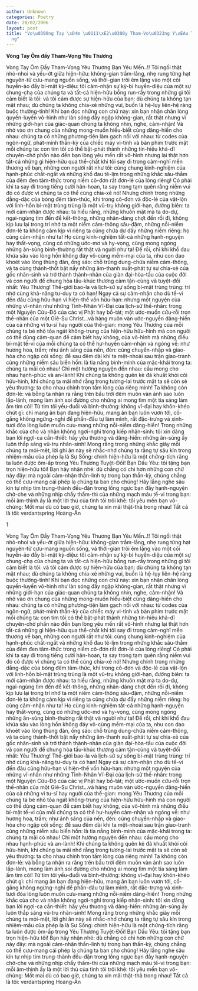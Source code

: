 ```yaml
---
author: Unknown
categories: Poetry
date: 28/02/2006
layout: post
title: "Vo\u0300ng Tay \xD4m \u0111\xE2\u0300y Tham-Vo\u0323ng Y\xEAu Th\u01B0\u01A1\
  ng"
---
```


**Vòng Tay Ôm đầy Tham-Vọng Yêu Thương**

Vòng Tay Ôm Đầy Tham-Vọng Yêu Thương
     Bạn Yêu Mến..!!
     Tôi ngồi thật nhỏ-nhoi và yếu-ớt giữa hiện-hữu:  không-gian trầm-lắng, nhẹ rung từng hạt nguyên-tử cưu-mang nguồn sống, và thời-gian trôi êm lặng vào một cõi huyền-ảo đầy bí-mật kỳ-diệu:  tôi cảm-nhận sự kỳ-bí huyền-diệu của một sự chung-chạ của chúng ta và tất-cả hiện-hữu bỗng run-rẩy trong những gì tôi cảm biết là tôi: và tôi cảm được sự hiện-hữu của bạn: dù chúng ta không tạn mặt nhau; dù chúng ta không chia-xẻ những vui, buồn là hệ-lụy liên-hệ ràng buộc thường-tình!
     Khi bạn đọc những con chữ này:  xin bạn nhận chân lòng quyến-luyến vô-hình như làn sóng đầy ngập không-gian, rất thật nhưng vì những giới-hạn của giác-quan chúng ta không nhìn, nghe, cảm-nhận!  Và nhờ vào ơn chung của những mong-muốn hiểu-biết cùng dâng-hiến cho nhau:  chúng ta có những phương-tiện làm gạch nối với nhau:  từ codes của ngôn-ngữ,  phát-minh thần-kỳ của chiếc máy vi-tính và bàn phím trước mặt mỗi chúng ta:  con tim tôi có thể bật-phát thành những tín-hiệu khả-dĩ chuyên-chở phần nào đến bạn lòng yêu mến rất vô-hình nhưng lại thật hơn tất-cả những gì hiện-hữu qua thể-chất khi tôi say đi trong cảm-nghĩ mến thương về bạn, những con người rất như tôi: cùng chung kinh-nghiệm của hạnh-phúc chất-ngất và những khổ đau tê-lịm trong những khắc sâu-thẳm của đêm đen tâm-thức trong niềm cô-đơn rất đơn-lẻ của lòng riêng!
      Có phải khi ta say đi trong tiếng cười hân-hoan, ta say trong tạm quên rằng niềm vui đó có được vì chúng ta có thể cùng chia-xẻ nó!  Nhưng chính trong những dằng-dặc của bóng đêm tâm-thức, khi trong cô-đơn và độc-lẻ của vật-lộn với linh-hồn bí-mật trùng trùng là một vũ-trụ không giới-hạn, đường biên:  ta mới cảm-nhận được nhau:  ta hiểu rằng, những khuôn mặt mà ta do-dự, ngại-ngùng tìm đến để kết-thông, những nhân-dáng chợt đến rồi đi, không kịp lưu lại trong trí nhớ ta một niềm cảm-thông sâu-đậm,  những nỗi-niềm đơn-lẻ ta không cảm kịp vì riêng ta cũng chứa dư đầy những niềm riêng:  họ cùng cảm-nhận như ta!  Họ cùng kinh-nghiệm tất-cả những hạnh-nguyện hay thất-vọng, cùng có những ước-mơ và hy-vọng, cùng mong ngóng những ân-sủng bình-thường rất thật và người như ta!  Để rồi,  chỉ khi khổ đau khứa sâu vào lòng hồn không đáy vô-cùng mềm-mại của ta, như con dao khoét vào lòng thùng đàn, ống sáo:  chỗ trũng dung-chứa niềm cảm-thông, và ta cùng thảnh-thốt bật nẩy những âm-thanh xuất-phát tự sự chia-xẻ của gốc nhân-sinh và trở thành thành-nhân của giàn đại-hòa-tấu của cuộc đời và con người để chung hòa tấu-khúc thương cảm tận-cùng và tuyệt-đối nhất:  Yêu Thương!
      Thế-giới bao-la và lịch-sử sự sống bí-mật trùng trùng:  trí nhớ cùng khả-năng tư-duy ta có hạn!  Ngay cả sự cảm-nhận cho dù tế-vi đến đâu cũng hữu-hạn vì hiện-thể vốn hữu-hạn:  nhưng một nguyện của những vĩ-nhân như những Tình-Nhân Vĩ-Đại của lịch-sử thế-nhân: trong một Nguyện Cứu-Độ của các vị Phật hay bồ-tát; một ước-muốn cứu-rỗi trọn thế-nhân của một Giê-Su Christ...và hàng muôn vàn ước-nguyền dâng-hiến của cả những vì tu-sĩ hay người của thế-gian:  mong Yêu Thương của mỗi chúng ta bé nhỏ tỏa ngát không-trung của hiện-hữu hữu-hình mà con người có thể dùng cảm-quan để cảm biết hay không, của vô-hình mà những điều bí-mật tế-vi của mỗi chúng ta có thể hư-huyền cảm-nhận và ngóng về:  như hương hoa, trầm; như ánh sáng của nến, đèn:  cùng chuyển-nhập và giao-hòa cho ngập cõi sống:  để sau đêm dài khi ta mệt-nhoài sau trận giao-tranh cùng những niềm sâu biển hồn:  là tia nắng bình-minh của mặc-khải trong ta:  chúng ta mãi có nhau!  Chỉ một hướng nguyện đến nhau: cầu mong cho nhau hạnh-phúc và an-lành!  Khi chúng ta không quên kẻ đã khuất khỏi cõi hữu-hình, khi chúng ta mãi nhớ rằng trong tương-lai trước mặt ta sẽ còn sẽ yêu thương:  ta cho nhau chính trọn tấm lòng của riêng mình!  Ta không còn đơn-lẻ:  và bỗng ta nhận ra rằng trên bầu trời đêm muôn vàn ánh sao luôn lấp-lánh,  mong làm ánh soi đường cho những ai mong tìm một tia sáng làm ấm tim côi!
      Từ tim tôi yếu-đuối và bình-thường:  không vĩ-đại hay khôn-khéo chút gì: chỉ mang ân bạn đang hiện-hữu, mang ân bạn luôn vươn tới, cố-gắng không ngừng-nghỉ để phấn-đấu tự làm mình, rất đặc-trưng và xinh-tươi đóa lòng luôn muốn cưu-mang những nỗi-niềm dâng-hiến!  Trong những khắc của cho và nhận không ngơi-nghỉ trong kiếp nhân-sinh:  tôi xin dâng bạn lời ngợi-ca cần-thiết: hãy yêu thương và dâng-hiến:  những ân-sủng ấy luôn thắp sáng vũ-trụ nhân-sinh!  Mong rằng trong những khắc giây mỗi chúng ta mỏi-mệt,  lời ghi ân này sẽ nhắc-nhớ chúng ta rằng tự sâu kín trong nhiệm-mầu của phép lạ là Sự Sống: chính hiện-hữu là một chứng-tích rằng ta luôn được ôm-ấp trong Yêu Thương Tuyệt-Đối!
     Bạn Dấu Yêu: tôi tặng bạn trọn hiện-hữu tôi!  Bạn hãy nhận nhé: dù chẳng có chi hơn những con chữ này đây:  mà ngoài cảm-nhận thần-linh tự trong bạn thần-kỳ, chúng chẳng có thể cưu-mang cái phép lạ chúng ta ban cho chúng!  Hãy lắng nghe sâu kín tự nhịp tim trung-thành đều-đặn trong lồng ngực bạn đầy hạnh-nguyện chở-che và những nhịp chẩy thầm-thì của những mạch máu tế-vi trong bạn:  mỗi âm-thinh ấy là một lời thú của tình tôi trôi khẽ:  tôi yêu mến bạn vô-chừng:
     Mốt mai dù có bao giờ, chúng ta xin mãi thật-thà trong nhau!
Tất cả là tôi: verdantspring Hoàng-Ân

1

Vòng Tay Ôm Đầy Tham-Vọng Yêu Thương
     Bạn Yêu Mến..!!
     Tôi ngồi thật nhỏ-nhoi và yếu-ớt giữa hiện-hữu:  không-gian trầm-lắng, nhẹ rung từng hạt nguyên-tử cưu-mang nguồn sống, và thời-gian trôi êm lặng vào một cõi huyền-ảo đầy bí-mật kỳ-diệu:  tôi cảm-nhận sự kỳ-bí huyền-diệu của một sự chung-chạ của chúng ta và tất-cả hiện-hữu bỗng run-rẩy trong những gì tôi cảm biết là tôi: và tôi cảm được sự hiện-hữu của bạn: dù chúng ta không tạn mặt nhau; dù chúng ta không chia-xẻ những vui, buồn là hệ-lụy liên-hệ ràng buộc thường-tình!
     Khi bạn đọc những con chữ này:  xin bạn nhận chân lòng quyến-luyến vô-hình như làn sóng đầy ngập không-gian, rất thật nhưng vì những giới-hạn của giác-quan chúng ta không nhìn, nghe, cảm-nhận!  Và nhờ vào ơn chung của những mong-muốn hiểu-biết cùng dâng-hiến cho nhau:  chúng ta có những phương-tiện làm gạch nối với nhau:  từ codes của ngôn-ngữ,  phát-minh thần-kỳ của chiếc máy vi-tính và bàn phím trước mặt mỗi chúng ta:  con tim tôi có thể bật-phát thành những tín-hiệu khả-dĩ chuyên-chở phần nào đến bạn lòng yêu mến rất vô-hình nhưng lại thật hơn tất-cả những gì hiện-hữu qua thể-chất khi tôi say đi trong cảm-nghĩ mến thương về bạn, những con người rất như tôi: cùng chung kinh-nghiệm của hạnh-phúc chất-ngất và những khổ đau tê-lịm trong những khắc sâu-thẳm của đêm đen tâm-thức trong niềm cô-đơn rất đơn-lẻ của lòng riêng!
      Có phải khi ta say đi trong tiếng cười hân-hoan, ta say trong tạm quên rằng niềm vui đó có được vì chúng ta có thể cùng chia-xẻ nó!  Nhưng chính trong những dằng-dặc của bóng đêm tâm-thức, khi trong cô-đơn và độc-lẻ của vật-lộn với linh-hồn bí-mật trùng trùng là một vũ-trụ không giới-hạn, đường biên:  ta mới cảm-nhận được nhau:  ta hiểu rằng, những khuôn mặt mà ta do-dự, ngại-ngùng tìm đến để kết-thông, những nhân-dáng chợt đến rồi đi, không kịp lưu lại trong trí nhớ ta một niềm cảm-thông sâu-đậm,  những nỗi-niềm đơn-lẻ ta không cảm kịp vì riêng ta cũng chứa dư đầy những niềm riêng:  họ cùng cảm-nhận như ta!  Họ cùng kinh-nghiệm tất-cả những hạnh-nguyện hay thất-vọng, cùng có những ước-mơ và hy-vọng, cùng mong ngóng những ân-sủng bình-thường rất thật và người như ta!  Để rồi,  chỉ khi khổ đau khứa sâu vào lòng hồn không đáy vô-cùng mềm-mại của ta, như con dao khoét vào lòng thùng đàn, ống sáo:  chỗ trũng dung-chứa niềm cảm-thông, và ta cùng thảnh-thốt bật nẩy những âm-thanh xuất-phát tự sự chia-xẻ của gốc nhân-sinh và trở thành thành-nhân của giàn đại-hòa-tấu của cuộc đời và con người để chung hòa tấu-khúc thương cảm tận-cùng và tuyệt-đối nhất:  Yêu Thương!
      Thế-giới bao-la và lịch-sử sự sống bí-mật trùng trùng:  trí nhớ cùng khả-năng tư-duy ta có hạn!  Ngay cả sự cảm-nhận cho dù tế-vi đến đâu cũng hữu-hạn vì hiện-thể vốn hữu-hạn:  nhưng một nguyện của những vĩ-nhân như những Tình-Nhân Vĩ-Đại của lịch-sử thế-nhân: trong một Nguyện Cứu-Độ của các vị Phật hay bồ-tát; một ước-muốn cứu-rỗi trọn thế-nhân của một Giê-Su Christ...và hàng muôn vàn ước-nguyền dâng-hiến của cả những vì tu-sĩ hay người của thế-gian:  mong Yêu Thương của mỗi chúng ta bé nhỏ tỏa ngát không-trung của hiện-hữu hữu-hình mà con người có thể dùng cảm-quan để cảm biết hay không, của vô-hình mà những điều bí-mật tế-vi của mỗi chúng ta có thể hư-huyền cảm-nhận và ngóng về:  như hương hoa, trầm; như ánh sáng của nến, đèn:  cùng chuyển-nhập và giao-hòa cho ngập cõi sống:  để sau đêm dài khi ta mệt-nhoài sau trận giao-tranh cùng những niềm sâu biển hồn:  là tia nắng bình-minh của mặc-khải trong ta:  chúng ta mãi có nhau!  Chỉ một hướng nguyện đến nhau: cầu mong cho nhau hạnh-phúc và an-lành!  Khi chúng ta không quên kẻ đã khuất khỏi cõi hữu-hình, khi chúng ta mãi nhớ rằng trong tương-lai trước mặt ta sẽ còn sẽ yêu thương:  ta cho nhau chính trọn tấm lòng của riêng mình!  Ta không còn đơn-lẻ:  và bỗng ta nhận ra rằng trên bầu trời đêm muôn vàn ánh sao luôn lấp-lánh,  mong làm ánh soi đường cho những ai mong tìm một tia sáng làm ấm tim côi!
      Từ tim tôi yếu-đuối và bình-thường:  không vĩ-đại hay khôn-khéo chút gì: chỉ mang ân bạn đang hiện-hữu, mang ân bạn luôn vươn tới, cố-gắng không ngừng-nghỉ để phấn-đấu tự làm mình, rất đặc-trưng và xinh-tươi đóa lòng luôn muốn cưu-mang những nỗi-niềm dâng-hiến!  Trong những khắc của cho và nhận không ngơi-nghỉ trong kiếp nhân-sinh:  tôi xin dâng bạn lời ngợi-ca cần-thiết: hãy yêu thương và dâng-hiến:  những ân-sủng ấy luôn thắp sáng vũ-trụ nhân-sinh!  Mong rằng trong những khắc giây mỗi chúng ta mỏi-mệt,  lời ghi ân này sẽ nhắc-nhớ chúng ta rằng tự sâu kín trong nhiệm-mầu của phép lạ là Sự Sống: chính hiện-hữu là một chứng-tích rằng ta luôn được ôm-ấp trong Yêu Thương Tuyệt-Đối!
     Bạn Dấu Yêu: tôi tặng bạn trọn hiện-hữu tôi!  Bạn hãy nhận nhé: dù chẳng có chi hơn những con chữ này đây:  mà ngoài cảm-nhận thần-linh tự trong bạn thần-kỳ, chúng chẳng có thể cưu-mang cái phép lạ chúng ta ban cho chúng!  Hãy lắng nghe sâu kín tự nhịp tim trung-thành đều-đặn trong lồng ngực bạn đầy hạnh-nguyện chở-che và những nhịp chẩy thầm-thì của những mạch máu tế-vi trong bạn:  mỗi âm-thinh ấy là một lời thú của tình tôi trôi khẽ:  tôi yêu mến bạn vô-chừng:
     Mốt mai dù có bao giờ, chúng ta xin mãi thật-thà trong nhau!
Tất cả là tôi: verdantspring Hoàng-Ân
